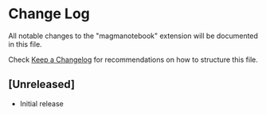 # Change Log

All notable changes to the "magmanotebook" extension will be documented in this file.

Check [Keep a Changelog](http://keepachangelog.com/) for recommendations on how to structure this file.

## [Unreleased]

- Initial release